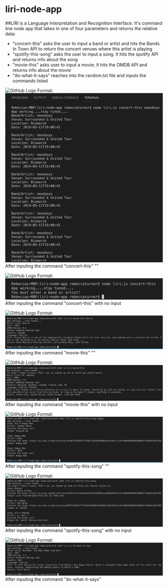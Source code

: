 # liri-node-app

##LIRI is a Language Interpretation and Recognition Interface. It's command line node app that takes in one of four parameters and returns the relative data:

* "concert-this" asks the user to input a band or artist and hits the Bands In Town API to return the concert venues where this artist is playing
* "spotify-this-song" asks the user to input a song. It hits the spotify API and returns info about the song
* "movie-this" asks user to input a movie. It hits the OMDB API and returns info about the movie
* "do-what-it-says" reaches into the random.txt file and inputs the commands listed

![GitHub Logo](/images/logo.png)
Format: ![Alt Text](images/concert-this-input.png)
After inputing the command "concert-this" "<artist>"

![GitHub Logo](/images/logo.png)
Format: ![Alt Text](images/concert-this-no-input.png)
After inputing the command "concert-this" with no input

![GitHub Logo](/images/logo.png)
Format: ![Alt Text](images/movie-this-input.png)
After inputing the command "movie-this" "<movie>"

![GitHub Logo](/images/logo.png)
Format: ![Alt Text](images/movie-this-no-input.png)
After inputing the command "movie-this" with no input

![GitHub Logo](/images/logo.png)
Format: ![Alt Text](images/spotify-this-input.png)
After inputing the command "spotify-this-song" "<song>"

![GitHub Logo](/images/logo.png)
Format: ![Alt Text](images/spotify-this-no-input.png)
After inputing the command "spotify-this-song" with no input

![GitHub Logo](/images/logo.png)
Format: ![Alt Text](images/do-what-it-says.png)
After inputing the command "do-what-it-says" 

